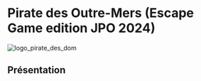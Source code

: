 # Pirate des Outre-Mers (Escape Game edition JPO 2024)

![logo_pirate_des_dom](https://github.com/user-attachments/assets/fa97f02c-3600-4437-ba15-cf370037cd22)

## Présentation
